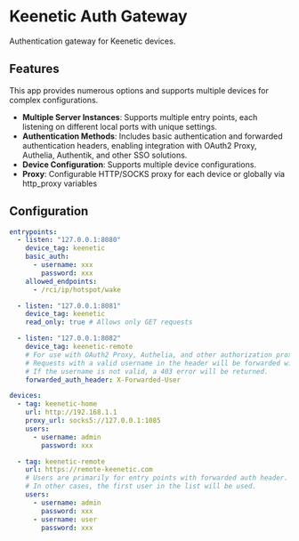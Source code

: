 # Keenetic Auth Gateway

Authentication gateway for Keenetic devices.

## Features

This app provides numerous options and supports multiple devices for complex configurations.

- **Multiple Server Instances**: Supports multiple entry points, each listening on different local ports with unique settings.
- **Authentication Methods**: Includes basic authentication and forwarded authentication headers, enabling integration with OAuth2 Proxy, Authelia, Authentik, and other SSO solutions.
- **Device Configuration**: Supports multiple device configurations.
- **Proxy**: Configurable HTTP/SOCKS proxy for each device or globally via http_proxy variables 

## Configuration

```yaml
entrypoints:
  - listen: "127.0.0.1:8080"
    device_tag: keenetic
    basic_auth:
      - username: xxx
        password: xxx
    allowed_endpoints:
      - /rci/ip/hotspot/wake

  - listen: "127.0.0.1:8081"
    device_tag: keenetic
    read_only: true # Allows only GET requests

  - listen: "127.0.0.1:8082"
    device_tag: keenetic-remote
    # For use with OAuth2 Proxy, Authelia, and other authorization proxies.
    # Requests with a valid username in the header will be forwarded without additional authorization.
    # If the username is not valid, a 403 error will be returned.
    forwarded_auth_header: X-Forwarded-User

devices:
  - tag: keenetic-home
    url: http://192.168.1.1
    proxy_url: socks5://127.0.0.1:1085
    users:
      - username: admin
        password: xxx

  - tag: keenetic-remote
    url: https://remote-keenetic.com
    # Users are primarily for entry points with forwarded auth header.
    # In other cases, the first user in the list will be used.
    users:
      - username: admin
        password: xxx
      - username: user
        password: xxx
```